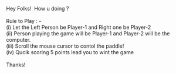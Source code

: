 <html>
<head>
	<title color="blue">TableTennis Game</title>
	<meta content="text/html; charset=utf-8" http-equiv="Content-Type">
    <meta content="utf-8" http-equiv="encoding">
    <link rel="stylesheet" type="text/css" href="gameTT.css">
</head>
<body>
	<!--creating an html canvas to display graphics on -->
	<canvas id="gameTTCanvas" width="1000" height="600"></canvas>
	<script type="text/javascript" src="gameTT.js">
	</script>
	<p>Hey Folks!&nbsp;&nbsp;How u doing ?<br><br>Rule to Play : - <br> (i) Let the Left Person be Player-1 and Right one be Player-2 <br>(ii) Person playing the game will be Player-1 and Player-2 will be the computer. <br>(iii) Scroll the mouse cursor to contol the paddle!<br>(iv) Qucik scoring 5 points lead you to wint the game<br><br>Thanks! </p>
</body>
</html>
